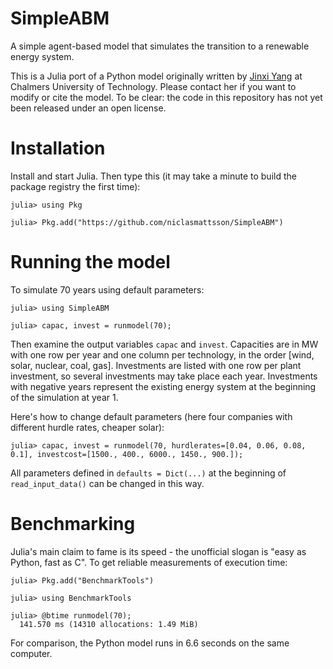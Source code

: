 # SimpleABM
A simple agent-based model that simulates the transition to a renewable energy system.

This is a Julia port of a Python model originally written by [Jinxi Yang](https://www.chalmers.se/en/staff/Pages/jinxi-yang.aspx) at Chalmers University of Technology. Please contact her if you want to modify or cite the model. To be clear: the code in this repository has not yet been released under an open license.

# Installation
Install and start Julia. Then type this (it may take a minute to build the package registry the first time):

```
julia> using Pkg

julia> Pkg.add("https://github.com/niclasmattsson/SimpleABM")
```

# Running the model

To simulate 70 years using default parameters:

```
julia> using SimpleABM

julia> capac, invest = runmodel(70);

```
Then examine the output variables `capac` and `invest`. Capacities are in MW with one row per year and one column per technology, in the order [wind, solar, nuclear, coal, gas]. Investments are listed with one row per plant investment, so several investments may take place each year. Investments with negative years represent the existing energy system at the beginning of the simulation at year 1.

Here's how to change default parameters (here four companies with different hurdle rates, cheaper solar):

```
julia> capac, invest = runmodel(70, hurdlerates=[0.04, 0.06, 0.08, 0.1], investcost=[1500., 400., 6000., 1450., 900.]);
```

All parameters defined in `defaults = Dict(...)` at the beginning of `read_input_data()` can be changed in this way.

# Benchmarking

Julia's main claim to fame is its speed - the unofficial slogan is "easy as Python, fast as C". To get reliable measurements of execution time:

```
julia> Pkg.add("BenchmarkTools")

julia> using BenchmarkTools

julia> @btime runmodel(70);
  141.570 ms (14310 allocations: 1.49 MiB)
```

For comparison, the Python model runs in 6.6 seconds on the same computer.
